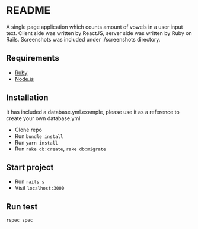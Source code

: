 # README

A single page application which counts amount of vowels in a user input text. Client side was written by ReactJS, server side was written by Ruby on Rails. Screenshots was included under ./screenshots directory.

## Requirements
- [Ruby](https://www.ruby-lang.org/en/downloads/)
- [Node.js](http://nodejs.org/)

## Installation
It has included a database.yml.example, please use it as a reference to create your own database.yml
- Clone repo
- Run `bundle install`
- Run `yarn install`
- Run `rake db:create`, `rake db:migrate`

## Start project
- Run `rails s`
- Visit `localhost:3000`

## Run test
```sh
rspec spec
```

